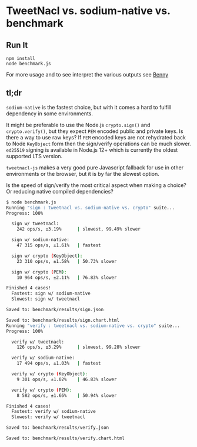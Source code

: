 # TweetNacl vs. sodium-native vs.  benchmark

## Run It

```
npm install
node benchmark.js
```

For more usage and to see interpret the various outputs
see [Benny](https://caderek.github.io/benny/)

## tl;dr

`sodium-native` is the fastest choice, but with it comes a hard to fulfill dependency in some environments.

It might be preferable to use the Node.js `crypto.sign()` and `crypto.verify()`, but they expect `PEM` encoded public and private keys. Is there a way to use raw keys? If `PEM` encoded keys are not rehydrated back to Node `KeyObject` form then the sign/verify operations can be much slower. `ed25519` signing is available in Node.js 12+ which is currently the oldest supported LTS version.

`tweetnacl-js` makes a very good pure Javascript fallback for use in other environments or the browser, but it is by far the slowest option.

Is the speed of sign/verify the most critical aspect when making a choice? Or reducing native compiled dependencies?

```sh
$ node benchmark.js
Running "sign : tweetnacl vs. sodium-native vs. crypto" suite...
Progress: 100%

  sign w/ tweetnacl:
    242 ops/s, ±3.19%      | slowest, 99.49% slower

  sign w/ sodium-native:
    47 315 ops/s, ±1.61%   | fastest

  sign w/ crypto (KeyObject):
    23 310 ops/s, ±1.58%   | 50.73% slower

  sign w/ crypto (PEM):
    10 964 ops/s, ±2.11%   | 76.83% slower

Finished 4 cases!
  Fastest: sign w/ sodium-native
  Slowest: sign w/ tweetnacl

Saved to: benchmark/results/sign.json

Saved to: benchmark/results/sign.chart.html
Running "verify : tweetnacl vs. sodium-native vs. crypto" suite...
Progress: 100%

  verify w/ tweetnacl:
    126 ops/s, ±3.29%      | slowest, 99.28% slower

  verify w/ sodium-native:
    17 494 ops/s, ±1.03%   | fastest

  verify w/ crypto (KeyObject):
    9 301 ops/s, ±1.02%    | 46.83% slower

  verify w/ crypto (PEM):
    8 582 ops/s, ±1.66%    | 50.94% slower

Finished 4 cases!
  Fastest: verify w/ sodium-native
  Slowest: verify w/ tweetnacl

Saved to: benchmark/results/verify.json

Saved to: benchmark/results/verify.chart.html
```
